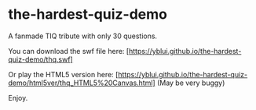 # the-hardest-quiz-demo
A fanmade TIQ tribute with only 30 questions.

You can download the swf file here: [https://yblui.github.io/the-hardest-quiz-demo/thq.swf]

Or play the HTML5 version here: [https://yblui.github.io/the-hardest-quiz-demo/html5ver/thq_HTML5%20Canvas.html] (May be very buggy)

Enjoy.
